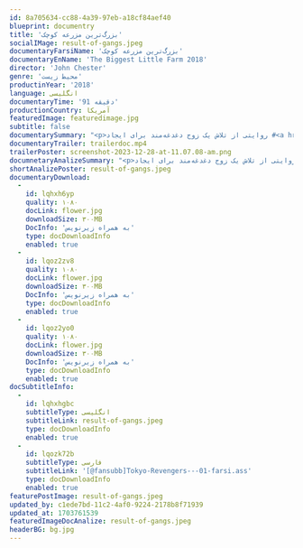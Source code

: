 ```yaml
---
id: 8a705634-cc88-4a39-97eb-a18cf84aef40
blueprint: documentry
title: 'بزرگ‌ترین مزرعه کوچک'
socialIMage: result-of-gangs.jpeg
documentaryFarsiName: 'بزرگ‌ترین مزرعه کوچک'
documentaryEnName: 'The Biggest Little Farm 2018'
director: 'John Chester'
genre: 'محیط زیست'
productinYear: '2018'
language: انگلیسی
documentaryTime: '91 دقیقه'
productionCountry: آمریکا
featuredImage: featuredimage.jpg
subtitle: false
documentarySummary: "<p>روایتی از تلاش یک زوج دغدغه‌مند برای ایجاد #<a href=\"http://lc360.ir/\">چرخه_حیات</a>\_در مزرعه‌ای هماهنگ با طبیعت.</p><p>داستان یک #باغبان_جهادی با هم‌راهی خستگی‌ناپذیر همسرش، راهنمایی‌های یک پیر کارکشته و هم‌کاری یک گروه جهادی پرکار و بی‌توقع!</p><p>مزرعه‌ای با جانوران و گیاهان مختلف اهلی و وحشی که به صورت اکوسیستمی یک‌پارچه با محوریت درختان #مثمر عمل می‌کند؛ روایتی که حاصل هفت سال تلاش شبانه‌روزی شگفت‌انگیزان فوق است</p>"
documentaryTrailer: trailerdoc.mp4
trailerPoster: screenshot-2023-12-28-at-11.07.08-am.png
documnetaryAnalizeSummary: "<p>روایتی از تلاش یک زوج دغدغه‌مند برای ایجاد #<a href=\"http://lc360.ir/\">چرخه_حیات</a>\_در مزرعه‌ای هماهنگ با طبیعت.</p><p>داستان یک #باغبان_جهادی با هم‌راهی خستگی‌ناپذیر همسرش، راهنمایی‌های یک پیر کارکشته و هم‌کاری یک گروه جهادی پرکار و بی‌توقع!</p><p>مزرعه‌ای با جانوران و گیاهان مختلف اهلی و وحشی که به صورت اکوسیستمی یک‌پارچه با محوریت درختان #مثمر عمل می‌کند؛ روایتی که حاصل هفت سال تلاش شبانه‌روزی شگفت‌انگیزان فوق است</p>"
shortAnalizePoster: result-of-gangs.jpeg
documentaryDownload:
  -
    id: lqhxh6yp
    quality: ۱۰۸۰
    docLink: flower.jpg
    downloadSize: ۳۰۰MB
    DocInfo: 'به همراه زیرنویس'
    type: docDownloadInfo
    enabled: true
  -
    id: lqoz2zv8
    quality: ۱۰۸۰
    docLink: flower.jpg
    downloadSize: ۳۰۰MB
    DocInfo: 'به همراه زیرنویس'
    type: docDownloadInfo
    enabled: true
  -
    id: lqoz2yo0
    quality: ۱۰۸۰
    docLink: flower.jpg
    downloadSize: ۳۰۰MB
    DocInfo: 'به همراه زیرنویس'
    type: docDownloadInfo
    enabled: true
docSubtitleInfo:
  -
    id: lqhxhgbc
    subtitleType: انگلیسی
    subtitleLink: result-of-gangs.jpeg
    type: docDownloadInfo
    enabled: true
  -
    id: lqozk72b
    subtitleType: فارسی
    subtitleLink: '[@fansubb]Tokyo-Revengers---01-farsi.ass'
    type: docDownloadInfo
    enabled: true
featurePostImage: result-of-gangs.jpeg
updated_by: c1ede7bd-11c2-4af0-9224-2178b8f71939
updated_at: 1703761539
featuredImageDocAnalize: result-of-gangs.jpeg
headerBG: bg.jpg
---
```

